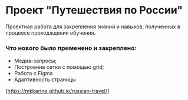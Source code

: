 # Проект "Путешествия по России"
Проектная работа для закрепления знаний и навыков, полученных в процеесе проходждения обучения.

### Что нового было применено и закреплено:
* Медиа-запросы;
* Построение сетки с помощью grid;
* Работа с Figma
* Адаптивность страницы

[https://mkkarine.github.io/russian-travel/]
